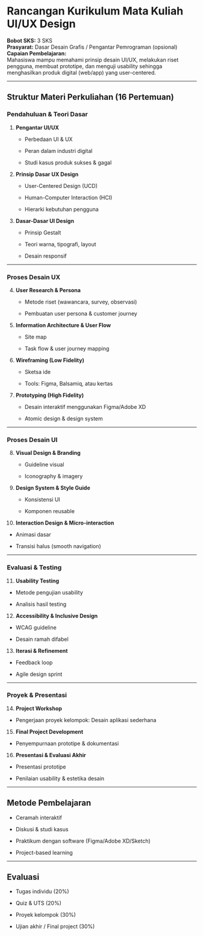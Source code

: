 # **Rancangan Kurikulum Mata Kuliah UI/UX Design**

**Bobot SKS:** 3 SKS  
**Prasyarat:** Dasar Desain Grafis / Pengantar Pemrograman (opsional)  
**Capaian Pembelajaran:**  
Mahasiswa mampu memahami prinsip desain UI/UX, melakukan riset pengguna, membuat prototipe, dan menguji usability sehingga menghasilkan produk digital (web/app) yang user-centered.

---

## **Struktur Materi Perkuliahan (16 Pertemuan)**

### **Pendahuluan & Teori Dasar**

1. **Pengantar UI/UX**
    
    - Perbedaan UI & UX
        
    - Peran dalam industri digital
        
    - Studi kasus produk sukses & gagal
        
2. **Prinsip Dasar UX Design**
    
    - User-Centered Design (UCD)
        
    - Human-Computer Interaction (HCI)
        
    - Hierarki kebutuhan pengguna
        
3. **Dasar-Dasar UI Design**
    
    - Prinsip Gestalt
        
    - Teori warna, tipografi, layout
        
    - Desain responsif
        

---

### **Proses Desain UX**

4. **User Research & Persona**
    
    - Metode riset (wawancara, survey, observasi)
        
    - Pembuatan user persona & customer journey
        
5. **Information Architecture & User Flow**
    
    - Site map
        
    - Task flow & user journey mapping
        
6. **Wireframing (Low Fidelity)**
    
    - Sketsa ide
        
    - Tools: Figma, Balsamiq, atau kertas
        
7. **Prototyping (High Fidelity)**
    
    - Desain interaktif menggunakan Figma/Adobe XD
        
    - Atomic design & design system
        

---

### **Proses Desain UI**

8. **Visual Design & Branding**
    
    - Guideline visual
        
    - Iconography & imagery
        
9. **Design System & Style Guide**
    
    - Konsistensi UI
        
    - Komponen reusable
        
10. **Interaction Design & Micro-interaction**
    

- Animasi dasar
    
- Transisi halus (smooth navigation)
    

---

### **Evaluasi & Testing**

11. **Usability Testing**
    

- Metode pengujian usability
    
- Analisis hasil testing
    

12. **Accessibility & Inclusive Design**
    

- WCAG guideline
    
- Desain ramah difabel
    

13. **Iterasi & Refinement**
    

- Feedback loop
    
- Agile design sprint
    

---

### **Proyek & Presentasi**

14. **Project Workshop**
    

- Pengerjaan proyek kelompok: Desain aplikasi sederhana
    

15. **Final Project Development**
    

- Penyempurnaan prototipe & dokumentasi
    

16. **Presentasi & Evaluasi Akhir**
    

- Presentasi prototipe
    
- Penilaian usability & estetika desain
    

---

## **Metode Pembelajaran**

- Ceramah interaktif
    
- Diskusi & studi kasus
    
- Praktikum dengan software (Figma/Adobe XD/Sketch)
    
- Project-based learning
    

---

## **Evaluasi**

- Tugas individu (20%)
    
- Quiz & UTS (20%)
    
- Proyek kelompok (30%)
    
- Ujian akhir / Final project (30%)
    